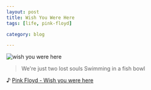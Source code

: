 ```yaml
---
layout: post
title: Wish You Were Here
tags: [life, pink-floyd]

category: blog

---
```



![wish you were here](https://25.media.tumblr.com/tumblr_m7dxps5BGw1rbrdrco1_500.jpg)

> We're just two lost souls
> Swimming in a fish bowl

♪ [Pink Floyd - Wish you were here](https://ex.fm/song/1evtba)

